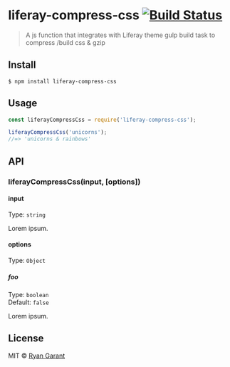 # liferay-compress-css [![Build Status](https://travis-ci.com/protoEvangelion/liferay-compress-css.svg?branch=master)](https://travis-ci.com/protoEvangelion/liferay-compress-css)

> A js function that integrates with Liferay theme gulp build task to compress /build css &amp; gzip


## Install

```
$ npm install liferay-compress-css
```


## Usage

```js
const liferayCompressCss = require('liferay-compress-css');

liferayCompressCss('unicorns');
//=> 'unicorns & rainbows'
```


## API

### liferayCompressCss(input, [options])

#### input

Type: `string`

Lorem ipsum.

#### options

Type: `Object`

##### foo

Type: `boolean`<br>
Default: `false`

Lorem ipsum.


## License

MIT © [Ryan Garant](https://rhino.codes)
